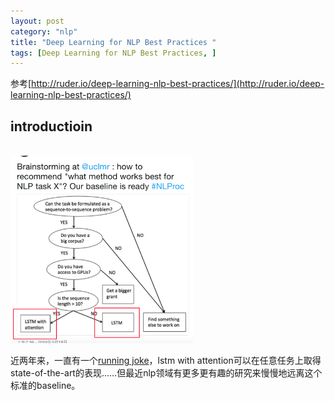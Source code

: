 ```yaml
---
layout: post
category: "nlp"
title: "Deep Learning for NLP Best Practices "
tags: [Deep Learning for NLP Best Practices, ]
---
```


参考[http://ruder.io/deep-learning-nlp-best-practices/](http://ruder.io/deep-learning-nlp-best-practices/)


## introductioin

<html>
<br/>
<img src='../assets/nlp-practice-lstm-attention-works-always.png' style='max-height: 300px'/>
<br/>
</html>

近两年来，一直有一个[running joke](https://twitter.com/IAugenstein/status/710837374473920512)，lstm with attention可以在任意任务上取得state-of-the-art的表现……但最近nlp领域有更多更有趣的研究来慢慢地远离这个标准的baseline。

